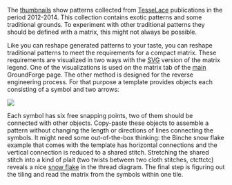 The [thumbnails] show patterns collected from [TesseLace] publications in the period 2012-2014. This collection contains exotic patterns and some traditional grounds. To experiment with other traditional patterns they should be defined with a matrix, this might not always be possible.

Like you can reshape generated patterns to your taste, you can reshape traditional patterns to meet the requirements for a compact matrix. These requirements are visualized in two ways with the [SVG] version of the matrix legend. One of the visualizations is used on the matrix tab of the [main] GroundForge page. The other method is designed for the reverse engineering process. For that purpose a template provides objects each consisting of a symbol and two arrows:

![](https://raw.githubusercontent.com/wiki/d-bl/GroundForge/images/matrix-template.png)

Each symbol has six free snapping points, two of them should be connected with other objects. Copy-paste these objects to assemble a pattern without changing the length or directions of lines connecting the symbols. It might need some out-of-the-box thinking: the Binche snow flake example that comes with the template has horizontal connections and the vertical connection is reduced to a shared stitch. Stretching the shared stitch into a kind of plait (two twists between two cloth stitches, ctcttctc) reveals a nice [snow flake] in the thread diagram. The final step is figuring out the tiling and read the matrix from the symbols within one tile.

[tesselace]: http://tesselace.com
[SVG]: https://github.com/d-bl/GroundForge/blob/master/docs/images/legend.svg
[main]: https://d-bl.github.io/GroundForge/
[thumbnails]: https://d-bl.github.io/GroundForge/thumbs.html
[snow flake]: https://d-bl.github.io/GroundForge/?tiles=bricks&matrix=L3H-AB-CD-%0D%0A6-2H-256-L%0D%0A-5----5---&color1=000000&color2=000000&color3=000000&color4=000000&color5=000000&color6=000000&color7=000000&color8=000000&color9=000000&color10=000000&color11=000000&color12=000000&color13=000000&color14=000000&color15=000000&color16=000000&color=00CC11&stitches=ctc+H3%3Dctcttctc+A1%3Dctcll+B2%3Dctcll+E1%3Dctcrr+D2%3Dctcrr&rows=12&cols=14&left=1&up=1&transparency=0&patch=632AB-CD%0D%0A6-222566%0D%0A-5---5--;bricks&patch=6-2A4-7D,-5-22566,535--5--;bricks&patch=6-2A158D%0D%0A-5-22566%0D%0A5-5--5--;bricks